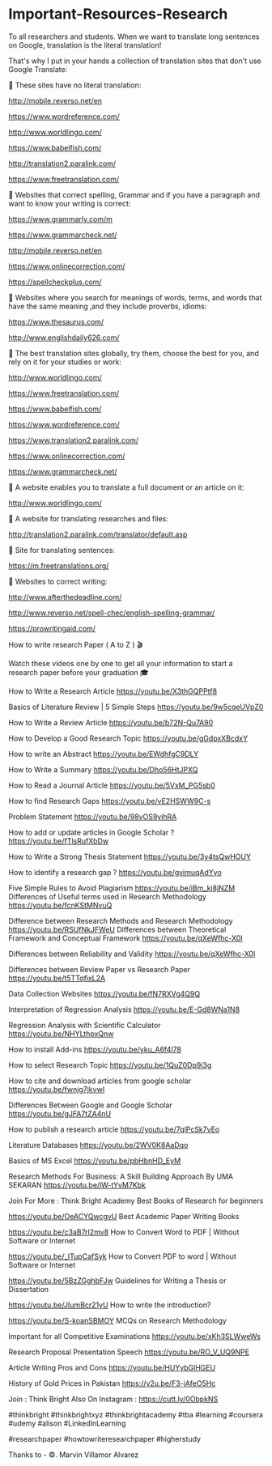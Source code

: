 # Important-Resources-Research

To all researchers and students. When we want to translate long sentences on Google, translation is the literal translation!

That's why I put in your hands a collection of translation sites that don't use Google Translate:

📍 These sites have no literal translation:

http://mobile.reverso.net/en

https://www.wordreference.com/

http://www.worldlingo.com/

https://www.babelfish.com/

http://translation2.paralink.com/

https://www.freetranslation.com/

📍 Websites that correct spelling, Grammar and if you have a paragraph and want to know your writing is correct:

https://www.grammarly.com/m

https://www.grammarcheck.net/

http://mobile.reverso.net/en

https://www.onlinecorrection.com/

https://spellcheckplus.com/

📍 Websites where you search for meanings of words, terms, and words that have the same meaning ‚and they include proverbs, idioms:

https://www.thesaurus.com/

http://www.englishdaily626.com/

📍 The best translation sites globally, try them, choose the best for you, and rely on it for your studies or work:

http://www.worldlingo.com/

https://www.freetranslation.com/

https://www.babelfish.com/

https://www.wordreference.com/

https://www.translation2.paralink.com/

https://www.onlinecorrection.com/

https://www.grammarcheck.net/

📍 A website enables you to translate a full document or an article on it:

http://www.worldlingo.com/

📍 A website for translating researches and files:

http://translation2.paralink.com/translator/default.asp

📍 Site for translating sentences:

https://m.freetranslations.org/

📍 Websites to correct writing:

http://www.afterthedeadline.com/

http://www.reverso.net/spell-chec/english-spelling-grammar/

https://prowritingaid.com/



How to write research Paper ( A to Z )  🎬

Watch these videos one by one to get all your information 
to start a research paper before your graduation 🎓 


How to Write a Research Article 
https://youtu.be/X3thGQPPtf8


Basics of Literature Review | 5 Simple Steps
https://youtu.be/9w5cqeUVpZ0


How to Write a Review Article
https://youtu.be/b72N-Qu7A90


How to Develop a Good Research Topic
https://youtu.be/gGdpxXBcdxY


How to write an Abstract
https://youtu.be/EWdhfgC9DLY


How to Write a Summary
https://youtu.be/Dho56HtJPXQ


How to Read a Journal Article
https://youtu.be/5VxM_PG5sb0


How to find Research Gaps
https://youtu.be/vE2HSWW9C-s


Problem Statement
https://youtu.be/98vOS9yihRA


How to add or update articles in Google Scholar ?
https://youtu.be/fTlsRufXbDw


How to Write a Strong Thesis Statement
https://youtu.be/3y4tsQwHOUY


How to identify a research gap ?
https://youtu.be/gyimuqAdYyo


Five Simple Rules to Avoid Plagiarism https://youtu.be/iBm_kj8jNZM
Differences of Useful terms used in Research Methodology
https://youtu.be/fcnKStMNvuQ


Difference between Research Methods and Research Methodology https://youtu.be/RSUfNkJFWeU
Differences between Theoretical Framework and Conceptual Framework
https://youtu.be/qXeWfhc-X0I


Differences between Reliability and Validity
https://youtu.be/qXeWfhc-X0I


Differences between Review Paper vs Research Paper
https://youtu.be/t5TTqfixL2A


Data Collection Websites
https://youtu.be/fN7RXVg4Q9Q


Interpretation of Regression Analysis
https://youtu.be/E-Gd8WNa1N8


Regression Analysis with Scientific Calculator
https://youtu.be/NHYLthpxQnw


How to install Add-ins
https://youtu.be/yku_A6f4I78


How to select Research Topic
https://youtu.be/1QuZ0Dp9i3g


How to cite and download articles from google scholar
https://youtu.be/fwnjg7jkvwI


Differences Between Google and Google Scholar
https://youtu.be/gJFA7tZA4nU


How to publish a research article
https://youtu.be/7qlPcSk7vEo


Literature Databases
https://youtu.be/2WV0K8AaDqo


Basics of MS Excel
https://youtu.be/pbHbnHD_EyM


Research Methods For Business: A Skill Building Approach By UMA SEKARAN
https://youtu.be/lW-tYvM7Kbk


Join For More : Think Bright Academy 
Best Books of Research for beginners


https://youtu.be/OeACYQwcgvU
Best Academic Paper Writing Books


https://youtu.be/c3aB7rI2mv8
How to Convert Word to PDF | Without Software or Internet


https://youtu.be/_ITupCafSyk
How to Convert PDF to word | Without Software or Internet


https://youtu.be/5BzZGghbFJw
Guidelines for Writing a Thesis or Dissertation


https://youtu.be/JIumBcr21yU
How to write the introduction?


https://youtu.be/S-koanSBMOY
MCQs on Research Methodology


Important for all Competitive Examinations
https://youtu.be/xKh3SLWweWs


Research Proposal Presentation Speech
https://youtu.be/RO_V_UQ9NPE


Article Writing Pros and Cons
https://youtu.be/HUYybGlHGEU


History of Gold Prices in Pakistan
https://y2u.be/F3-jAfeO5Hc


Join : Think Bright 
Also On Instagram : https://cutt.ly/0ObpkNS


#thinkbright #thinkbrightxyz #thinkbrightacademy
#tba #learning #coursera #udemy #alison #LinkedInLearning


#researchpaper #howtowriteresearchpaper #higherstudy


Thanks to - 
©️. Marvin Villamor Alvarez

